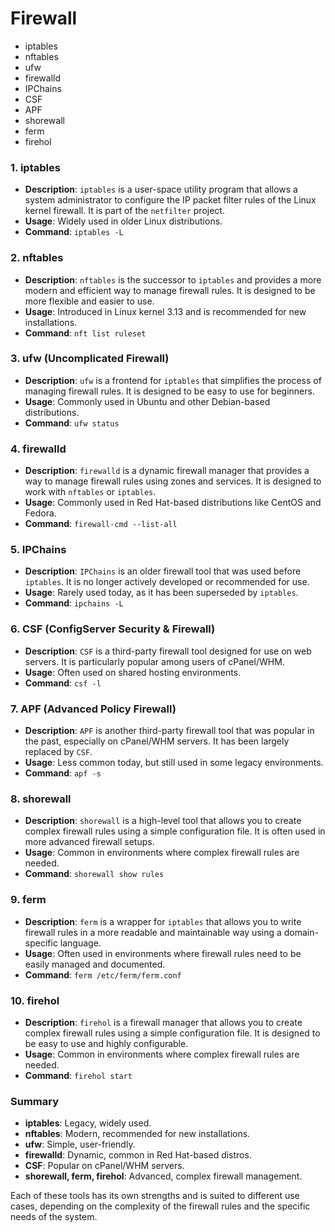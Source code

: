 # Firewall
* iptables
* nftables
* ufw
* firewalld
* IPChains
* CSF
* APF
* shorewall
* ferm
* firehol

### 1. **iptables**
   - **Description**: `iptables` is a user-space utility program that allows a system administrator to configure the IP packet filter rules of the Linux kernel firewall. It is part of the `netfilter` project.
   - **Usage**: Widely used in older Linux distributions.
   - **Command**: `iptables -L`

### 2. **nftables**
   - **Description**: `nftables` is the successor to `iptables` and provides a more modern and efficient way to manage firewall rules. It is designed to be more flexible and easier to use.
   - **Usage**: Introduced in Linux kernel 3.13 and is recommended for new installations.
   - **Command**: `nft list ruleset`

### 3. **ufw (Uncomplicated Firewall)**
   - **Description**: `ufw` is a frontend for `iptables` that simplifies the process of managing firewall rules. It is designed to be easy to use for beginners.
   - **Usage**: Commonly used in Ubuntu and other Debian-based distributions.
   - **Command**: `ufw status`

### 4. **firewalld**
   - **Description**: `firewalld` is a dynamic firewall manager that provides a way to manage firewall rules using zones and services. It is designed to work with `nftables` or `iptables`.
   - **Usage**: Commonly used in Red Hat-based distributions like CentOS and Fedora.
   - **Command**: `firewall-cmd --list-all`

### 5. **IPChains**
   - **Description**: `IPChains` is an older firewall tool that was used before `iptables`. It is no longer actively developed or recommended for use.
   - **Usage**: Rarely used today, as it has been superseded by `iptables`.
   - **Command**: `ipchains -L`

### 6. **CSF (ConfigServer Security & Firewall)**
   - **Description**: `CSF` is a third-party firewall tool designed for use on web servers. It is particularly popular among users of cPanel/WHM.
   - **Usage**: Often used on shared hosting environments.
   - **Command**: `csf -l`

### 7. **APF (Advanced Policy Firewall)**
   - **Description**: `APF` is another third-party firewall tool that was popular in the past, especially on cPanel/WHM servers. It has been largely replaced by `CSF`.
   - **Usage**: Less common today, but still used in some legacy environments.
   - **Command**: `apf -s`

### 8. **shorewall**
   - **Description**: `shorewall` is a high-level tool that allows you to create complex firewall rules using a simple configuration file. It is often used in more advanced firewall setups.
   - **Usage**: Common in environments where complex firewall rules are needed.
   - **Command**: `shorewall show rules`

### 9. **ferm**
   - **Description**: `ferm` is a wrapper for `iptables` that allows you to write firewall rules in a more readable and maintainable way using a domain-specific language.
   - **Usage**: Often used in environments where firewall rules need to be easily managed and documented.
   - **Command**: `ferm /etc/ferm/ferm.conf`

### 10. **firehol**
   - **Description**: `firehol` is a firewall manager that allows you to create complex firewall rules using a simple configuration file. It is designed to be easy to use and highly configurable.
   - **Usage**: Common in environments where complex firewall rules are needed.
   - **Command**: `firehol start`

### Summary
- **iptables**: Legacy, widely used.
- **nftables**: Modern, recommended for new installations.
- **ufw**: Simple, user-friendly.
- **firewalld**: Dynamic, common in Red Hat-based distros.
- **CSF**: Popular on cPanel/WHM servers.
- **shorewall, ferm, firehol**: Advanced, complex firewall management.

Each of these tools has its own strengths and is suited to different use cases, depending on the complexity of the firewall rules and the specific needs of the system.
